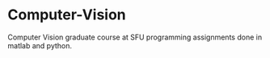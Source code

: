 # Computer-Vision 
Computer Vision graduate course at SFU programming assignments done in matlab and python.
